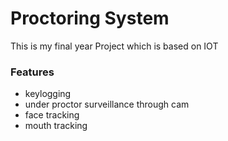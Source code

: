 # Proctoring System
This is my final year Project which is based on IOT 
 
### Features
- keylogging
- under proctor surveillance through cam
- face tracking
- mouth tracking
